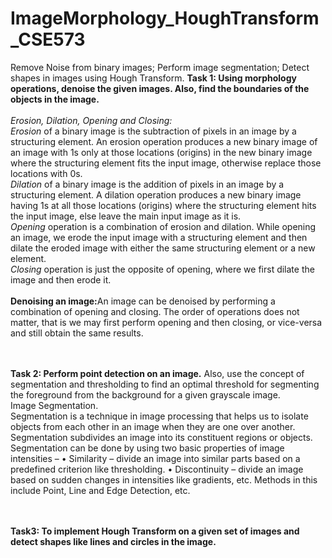 # ImageMorphology_HoughTransform_CSE573
Remove Noise from binary images; Perform image segmentation; Detect shapes in images using Hough Transform. 
<b> Task 1: Using morphology operations, denoise the given images. Also, find the boundaries of the objects in the image.</b>
<br><br><i>Erosion, Dilation, Opening and Closing:</i>
<br><i>Erosion</i> of a binary image is the subtraction of pixels in an image by a structuring element. An erosion operation produces a new binary image of an image with 1s only at those locations (origins) in the new binary image where the structuring element fits the input image, otherwise replace those locations with 0s.
<br><i>Dilation</i> of a binary image is the addition of pixels in an image by a structuring element. A dilation operation produces a new binary image having 1s at all those locations (origins) where the structuring element hits the input image, else leave the main input image as it is.
<br><i>Opening</i> operation is a combination of erosion and dilation. While opening an image, we erode the input image with a structuring element and then dilate the eroded image with either the same structuring element or a new element.
<br><i>Closing</i> operation is just the opposite of opening, where we first dilate the image and then erode it.
<br><br><b>Denoising an image:</b>An image can be denoised by performing a combination of opening and closing. The order of operations does not matter, that is we may first perform opening and then closing, or vice-versa and still obtain the same results.

<br><br><b>Task 2: Perform point detection on an image.</b>
Also, use the concept of segmentation and thresholding to find an optimal threshold for segmenting the foreground from the background for a given grayscale image. </b>
<br>Image Segmentation.</b>
<br>Segmentation is a technique in image processing that helps us to isolate objects from each other in an image when they are one over another.
Segmentation subdivides an image into its constituent regions or objects. Segmentation can be done by using two basic properties of image intensities –
• Similarity – divide an image into similar parts based on a predefined criterion like thresholding.
• Discontinuity – divide an image based on sudden changes in intensities like gradients, etc. Methods in this include Point, Line and Edge Detection, etc.

<br><br><b> Task3: To implement Hough Transform on a given set of images and detect shapes like lines and circles in the image. </b>

